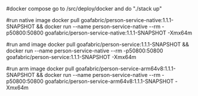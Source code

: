 #docker compose
go to /src/deploy/docker and do "./stack up"

#run native image
docker pull goafabric/person-service-native:1.1.1-SNAPSHOT && docker run --name person-service-native --rm -p50800:50800 goafabric/person-service-native:1.1.1-SNAPSHOT -Xmx64m

#run amd image
docker pull goafabric/person-service:1.1.1-SNAPSHOT && docker run --name person-service-native --rm -p50800:50800 goafabric/person-service:1.1.1-SNAPSHOT -Xmx64m

#run arm image
docker pull goafabric/person-service-arm64v8:1.1.1-SNAPSHOT && docker run --name person-service-native --rm -p50800:50800 goafabric/person-service-arm64v8:1.1.1-SNAPSHOT -Xmx64m